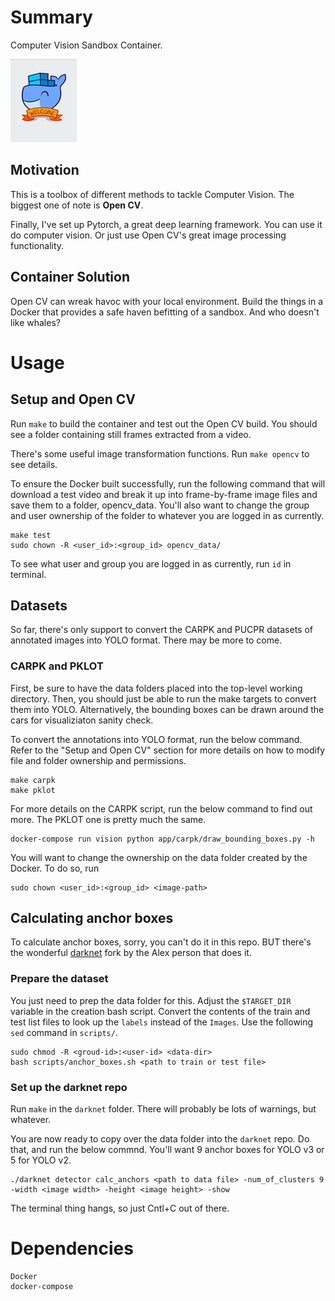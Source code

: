 # Summary

Computer Vision Sandbox Container.

![alt text](docker_whale.jpg "Logo Title Text 1")

## Motivation

This is a toolbox of different methods to tackle Computer Vision.  The biggest one of note is **Open CV**.

Finally, I've set up Pytorch, a great deep learning framework.  You can use it do computer vision.  Or just use Open CV's great image processing functionality.

## Container Solution

Open CV can wreak havoc with your local environment.  Build the things in a Docker that provides a safe haven befitting of a sandbox.  And who doesn't like whales?

# Usage

## Setup and Open CV

Run `make` to build the container and test out the Open CV build.  You should see a folder containing still frames extracted from a video.

There's some useful image transformation functions.  Run `make opencv` to see details.

To ensure the Docker built successfully, run the following command that will download a test video and break it up into frame-by-frame image files and save them to a folder, opencv_data. You'll also want to change the group and user ownership of the folder to whatever you are logged in as currently.

```
make test
sudo chown -R <user_id>:<group_id> opencv_data/
```

To see what user and group you are logged in as currently, run `id` in terminal.

## Datasets

So far, there's only support to convert the CARPK and PUCPR datasets of annotated images into YOLO format. There may be more to come.

### CARPK and PKLOT

First, be sure to have the data folders placed into the top-level working directory. Then, you should just be able to run the make targets to convert them into YOLO. Alternatively, the bounding boxes can be drawn around the cars for visualiziaton sanity check.

To convert the annotations into YOLO format, run the below command. Refer to the "Setup and Open CV" section for more details on how to modify file and folder ownership and permissions.

```
make carpk
make pklot
```

For more details on the CARPK script, run the below command to find out more. The PKLOT one is pretty much the same.

```
docker-compose run vision python app/carpk/draw_bounding_boxes.py -h
```

You will want to change the ownership on the data folder created by the Docker. To do so, run

```
sudo chown <user_id>:<group_id> <image-path>
```

## Calculating anchor boxes

To calculate anchor boxes, sorry, you can't do it in this repo. BUT there's the wonderful [darknet](https://github.com/AlexeyAB/darknet) fork by the Alex person that does it.

### Prepare the dataset

You just need to prep the data folder for this. Adjust the `$TARGET_DIR` variable in the creation bash script. Convert the contents of the train and test list files to look up the `labels` instead of the `Images`. Use the following `sed` command in `scripts/`.

```
sudo chmod -R <groud-id>:<user-id> <data-dir>
bash scripts/anchor_boxes.sh <path to train or test file>
```

### Set up the darknet repo

Run `make` in the `darknet` folder. There will probably be lots of warnings, but whatever.

You are now ready to copy over the data folder into the `darknet` repo. Do that, and run the below commnd. You'll want 9 anchor boxes for YOLO v3 or 5 for YOLO v2.

```
./darknet detector calc_anchors <path to data file> -num_of_clusters 9 -width <image width> -height <image height> -show
```

The terminal thing hangs, so just Cntl+C out of there.

# Dependencies

    Docker
    docker-compose
